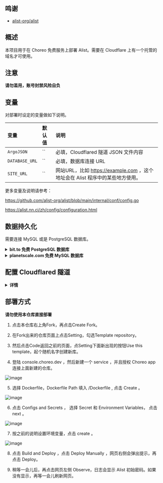 ## 鸣谢

- [alist-org/alist](https://github.com/alist-org/alist)

## 概述

本项目用于在 Choreo 免费服务上部署 Alist。需要在 Cloudflare 上有一个托管的域名才可使用。

## 注意

 **请勿滥用，账号封禁风险自负**

## 变量

对部署时设定的变量做如下说明。

| 变量 | 默认值 | 说明 |
| :--- | :--- | :--- |
| `ArgoJSON` | `` | 必填，Cloudflared 隧道 JSON 文件内容 |
| `DATABASE_URL` | `` | 必填，数据库连接 URL |
| `SITE_URL` | `` | 网站URL，比如 https://example.com ，这个地址会在 Alist 程序中的某些地方使用。 |

更多变量及说明请参考：

https://github.com/alist-org/alist/blob/main/internal/conf/config.go

https://alist.nn.ci/zh/config/configuration.html

## 数据持久化

需要连接 MySQL 或是 PostgreSQL 数据库。

<details>
<summary><b> bit.to 免费 PostgreSQL 数据库</b></summary>

1. 前往 https://bit.io/ 注册账号，并新建一个数据库。
2. 点击数据库名称，进入数据库管理页面，点击左侧的 Connection，复制 "Postgres Connection" 下方字符串即为数据库连接 URL。
</details>

<details>
<summary><b>  planetscale.com 免费 MySQL 数据库</b></summary>

1. 前往 https://planetscale.com 注册账号，并新建一个数据库。
2. 点击数据库名称，进入数据库管理页面，点击左侧的 Connect，在 "connect with" 下拉菜单中选择 Symfony。
3. 下方 "mysql://" 开头字符串即为数据库连接 URL。密码只会显示一次，如果忘记保存了可以点击 "New password" 重新生成。
</details>

## 配置 Cloudflared 隧道

<details>
<summary><b>详情</b></summary>

 1. 前提在 Cloudflare 上有一个托管的域名，以example.com为例。以下为 Windows 系统命令举例。
 
 2. 下载  [Cloudflared](https://github.com/cloudflare/cloudflared/releases)
    
 3. 运行 cloudflared login，此步让你绑定域名。
    ```
    .\cloudflared-windows-amd64.exe login
    ``` 
 4. 运行 cloudflared tunnel create 隧道名，此步会生成隧道 JSON 配置文件。
    ```
    .\cloudflared-windows-amd64.exe tunnel create mytunnel
    ``` 
    
 5. 运行 cloudflared tunnel route dns 隧道名 argo.example.com, 生成cname记录，可以随意指定三级域名。
    ```
    .\cloudflared-windows-amd64.exe tunnel route dns mytunnel mytunnel.example.com
    ```  
    
 6. 部署时将 JSON 隧道配置文件内容填入 ArgoJSON 变量。
</details>

## 部署方式

**请勿使用本仓库直接部署**

 1. 点击本仓库右上角Fork，再点击Create Fork。  
 
 2. 在Fork出来的仓库页面上点击Setting，勾选Template repository。   
 
 3. 然后点击Code返回之前的页面，点Setting下面新出现的按钮Use this template，起个随机名字创建新库。  
 
 4. 登陆 console.choreo.dev ，然后新建一个 service ，并且授权 Choreo app 连接上面新建的仓库。
 
 ![image](https://user-images.githubusercontent.com/98247050/236745845-785557fd-9a06-45bf-ab4a-eda51820483f.png)
 
 5. 选择 Dockerfile，Dockerfile Path 填入 /Dockerfile , 点击 Create 。
 
 ![image](https://user-images.githubusercontent.com/98247050/236746621-02ed6d88-7b4a-486b-830f-b160a7f75095.png)
 
 6. 点击 Configs and Secrets ， 选择 Secret 和 Environment Variables， 点击 next 。
 
 ![image](https://user-images.githubusercontent.com/98247050/236747128-62aa160b-7884-4d0c-bf7b-6c8bf936889c.png)
 
 7. 按之前的说明设置环境变量，点击 create 。
 
 ![image](https://user-images.githubusercontent.com/98247050/236747635-0ae3ac28-bff5-4a55-85ec-fa5c13d776a2.png)
 
 8. 点击 Build and Deploy ，点击 Deploy Manually ，网页右侧会弹出提示，再点击 Deploy。
 
 9. 稍等一会儿后，再点击网页左侧 Observe，日志会显示 Alist 初始密码。如果没有显示，再等一会儿刷新网页。
